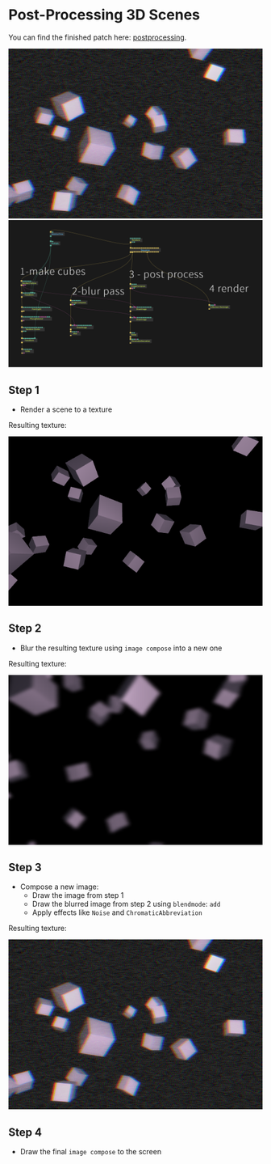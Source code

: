 
# Post-Processing 3D Scenes

You can find the finished patch here: [postprocessing](https://cables.gl/p/5645f59a9a013fa25927562a).

![](img/d_post_process.png)
![](img/a_general_layout_full_patch.png)

## Step 1

- Render a scene to a texture

Resulting texture:

![](img/b_render_cubes_to_texture.png)

## Step 2

- Blur the resulting texture using `image compose` into a new one

Resulting texture:  

![](img/c_blur_effect.png)

## Step 3

- Compose a new image:
  - Draw the image from step 1
  - Draw the blurred image from step 2 using `blendmode`: `add`
  - Apply effects like `Noise` and `ChromaticAbbreviation`


Resulting texture:  

![](img/d_post_process.png)

## Step 4

- Draw the final `image compose` to the screen

